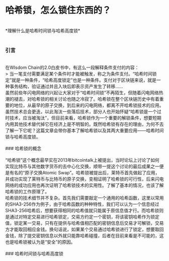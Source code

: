 # 哈希锁，怎么锁住东西的？
<br>
*理解什么是哈希时间锁与哈希高度锁*
<br><br>

### 引言
<br>
在WIsdom Chain的2.0白皮书中，有这么一段解释条件支付的内容：
<br>
> 当一笔支付需要满足某个条件时才能被触发，称之为条件支付。“哈希时间锁定”就是一种条件，“哈希高度锁定”也是一种条件。支付对于区块链来说，就是一种事务结构，验证通过并且入块后即表示资产发生了转移……
<br>
虽然前些年闪电网络的兴起让大家对于“哈希时间锁”不再陌生，但随着闪电网络热潮的褪去，对哈希锁的相关讨论也随之冷寂了。哈希锁在整个区块链历史中有着重要的地位，从最早的原子交换，到后来的闪电网络，都离不开哈希锁技术的应用。虽然技术总会更迭，以此淘汰一些落后技术，部分人也开始怀疑“哈希锁是一个过时技术，应当被淘汰”，但目前来看，哈希锁作为一个重要的解锁条件，想要短期内用其他技术替代掉它在经济上是不明智的。既然哈希锁有存在的理由，为何不去了解一下它呢？这篇文章会带你基本了解哈希锁以及其两大重要应用——哈希时间锁与哈希高度锁。
<br><br>
### 哈希锁的概念
<br><br>
“哈希锁”这个概念最早实在2013年bitcointalk上被提出，当时论坛上讨论了如何实现比特币与其他数字货币的去中心化交换，顺带一提这个讨论的最后成果之一便是有名的“原子交换Atomic Swap”。哈希锁被提出后，莱特币首先做起了应用，并成功实现了莱特币与比特币的原子交换，变相证明了哈希锁的可行性，后来闪电网络的成功应用也再次证明了哈希锁技术的实用性。了解了基本的情况，也该了解哈希锁的工作原理了。
<br>
哈希锁的技术细节并不复杂。首先我们需要敲定一个通用的哈希函数，这里以常用的SHA3-256作为例子，由于哈希函数的种种特性，我们可以认为一个信息经过SHA3-256哈希后，想要获得相同的哈希值就只能属于原信息值才行。而哈希锁则是通过对特定交易进行哈希锁定，交易方约定一个密钥，将该密钥哈希作为锁定值，锁定某一交易，只有在提供与哈希值相匹配的密钥信息后交易才可解锁，交易方才能取回相应金钱。换句话说，如果某个交易通过哈希锁进行了锁定，想要取回金钱，除了提交密钥信息以外就只能靠哈希碰撞，后者在目前来看是不可能的，这也是哈希锁被认为是“安全”的原因。
<br><br>
### 哈希时间锁与哈希高度锁
